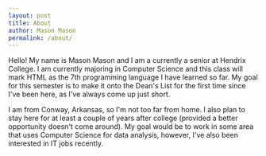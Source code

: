 ```yaml
---
layout: post
title: About
author: Mason Mason
permalink: /about/
---
```


Hello! My name is Mason Mason and I am a currently a senior at Hendrix College. I am currently majoring in Computer Science and this class will mark HTML as the 7th programming language I have learned so far. My goal for this semester is to make it onto the Dean's List for the first time since I've been here, as I've always come up just short.

I am from Conway, Arkansas, so I'm not too far from home. I also plan to stay here for at least a couple of years after college (provided a better opportunity doesn't come around). My goal would be to work in some area that uses Computer Science for data analysis, however, I've also been interested in IT jobs recently.